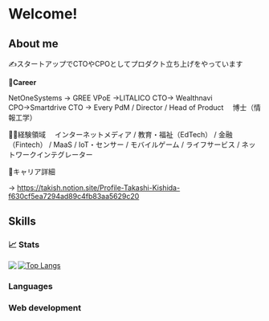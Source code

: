 # Welcome!
## About me
✍️スタートアップでCTOやCPOとしてプロダクト立ち上げをやっています

🌴**Career**

NetOneSystems → GREE VPoE →LITALICO CTO→ Wealthnavi CPO→Smartdrive CTO → Every PdM / Director / Head of Product
　博士（情報工学）
 
👨‍💻経験領域
　インターネットメディア / 教育・福祉（EdTech） / 金融（Fintech） / MaaS / IoT・センサー / モバイルゲーム / ライフサービス / ネットワークインテグレーター

🔗キャリア詳細

→ https://takish.notion.site/Profile-Takashi-Kishida-f630cf5ea7294ad89c4fb83aa5629c20

## Skills
### 📈 Stats
<a href="https://github.com/anuraghazra/github-readme-stats">
  <img align="left" src="https://github-readme-stats.vercel.app/api?username=takish&count_private=true&show_icons=true" />
</a>
<!--
<a href="https://github.com/anuraghazra/github-readme-stats">
  <img align="left" src="https://github-readme-stats.vercel.app/api/top-langs/?username=takish&count_private=true" />
</a>
-->

[![Top Langs](https://github-readme-stats.vercel.app/api/top-langs/?username=takish&count_private=true&hide=c,html)](https://github.com/anuraghazra/github-readme-stats)

<!--
**takish/takish** is a ✨ _special_ ✨ repository because its `README.md` (this file) appears on your GitHub profile.

Here are some ideas to get you started:

- 🔭 I’m currently working on ...
- 🌱 I’m currently learning ...
- 👯 I’m looking to collaborate on ...
- 🤔 I’m looking for help with ...
- 💬 Ask me about ...
- 📫 How to reach me: ...
- 😄 Pronouns: ...
- ⚡ Fun fact: ...
-->


### Languages

### Web development


